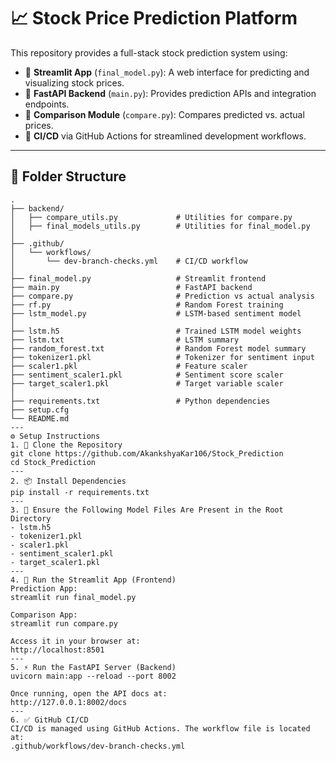 # 📈 Stock Price Prediction Platform

This repository provides a full-stack stock prediction system using:

- 🔹 **Streamlit App** (`final_model.py`): A web interface for predicting and visualizing stock prices.
- 🔹 **FastAPI Backend** (`main.py`): Provides prediction APIs and integration endpoints.
- 🔹 **Comparison Module** (`compare.py`): Compares predicted vs. actual prices.
- 🔹 **CI/CD** via GitHub Actions for streamlined development workflows.

---

## 📁 Folder Structure

```plaintext
.
├── backend/
│   ├── compare_utils.py             # Utilities for compare.py
│   ├── final_models_utils.py        # Utilities for final_model.py
│
├── .github/
│   └── workflows/
│       └── dev-branch-checks.yml    # CI/CD workflow
│
├── final_model.py                   # Streamlit frontend
├── main.py                          # FastAPI backend
├── compare.py                       # Prediction vs actual analysis
├── rf.py                            # Random Forest training
├── lstm_model.py                    # LSTM-based sentiment model
│
├── lstm.h5                          # Trained LSTM model weights
├── lstm.txt                         # LSTM summary
├── random_forest.txt                # Random Forest model summary
├── tokenizer1.pkl                   # Tokenizer for sentiment input
├── scaler1.pkl                      # Feature scaler
├── sentiment_scaler1.pkl            # Sentiment score scaler
├── target_scaler1.pkl               # Target variable scaler
│
├── requirements.txt                 # Python dependencies
├── setup.cfg
└── README.md
---
⚙️ Setup Instructions
1. 🔽 Clone the Repository
git clone https://github.com/AkankshyaKar106/Stock_Prediction
cd Stock_Prediction
---
2. 📦 Install Dependencies
pip install -r requirements.txt
---
3. 📂 Ensure the Following Model Files Are Present in the Root Directory
- lstm.h5  
- tokenizer1.pkl  
- scaler1.pkl  
- sentiment_scaler1.pkl  
- target_scaler1.pkl
---
4. 🚀 Run the Streamlit App (Frontend)
Prediction App:
streamlit run final_model.py

Comparison App:
streamlit run compare.py

Access it in your browser at:
http://localhost:8501
---
5. ⚡ Run the FastAPI Server (Backend)
uvicorn main:app --reload --port 8002

Once running, open the API docs at:
http://127.0.0.1:8002/docs
---
6. ✅ GitHub CI/CD
CI/CD is managed using GitHub Actions. The workflow file is located at:
.github/workflows/dev-branch-checks.yml
